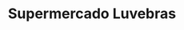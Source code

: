 ---
title: "Supermercado Luvebras"
url: /caracas/supermercado-luvebras-av-romulo-gallegos/
shop: supermercado
---